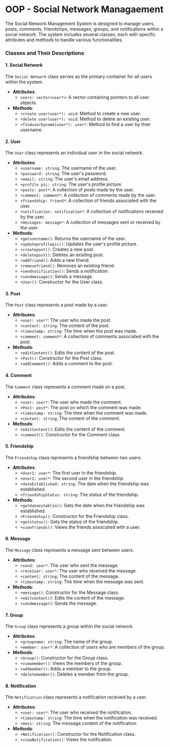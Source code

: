 # OOP - Social Network Managaement

The Social Network Management System is designed to manage users, posts, comments, friendships, messages, groups, and notifications within a social network. The system includes several classes, each with specific attributes and methods to handle various functionalities.

### Classes and Their Descriptions

#### 1. Social Network
The `Social Network` class serves as the primary container for all users within the system.
- **Attributes**:
  - `users: vector<user*>`: A vector containing pointers to all user objects.
- **Methods**:
  - `+create user(user*): void`: Method to create a new user.
  - `+delete user(user*): void`: Method to delete an existing user.
  - `+finduserbyname(user*): user*`: Method to find a user by their username.

#### 2. User
The `User` class represents an individual user in the social network.
- **Attributes**:
  - `+username: string`: The username of the user.
  - `+password: string`: The user's password.
  - `+email: string`: The user's email address.
  - `+profile pic: string`: The user's profile picture.
  - `+posts: post*`: A collection of posts made by the user.
  - `+comment: comment*`: A collection of comments made by the user.
  - `+friendship: friend*`: A collection of friends associated with the user.
  - `+notification: notification*`: A collection of notifications received by the user.
  - `+messages: message*`: A collection of messages sent or received by the user.
- **Methods**:
  - `+getusername()`: Returns the username of the user.
  - `+updateprofilepic()`: Updates the user's profile picture.
  - `+createpost()`: Creates a new post.
  - `+deletepost()`: Deletes an existing post.
  - `+addfriend()`: Adds a new friend.
  - `+removefriend()`: Removes an existing friend.
  - `+sendnotification()`: Sends a notification.
  - `+sendmessage()`: Sends a message.
  - `+User()`: Constructor for the User class.

#### 3. Post
The `Post` class represents a post made by a user.
- **Attributes**:
  - `+user: user*`: The user who made the post.
  - `+content: string`: The content of the post.
  - `+timestamp: string`: The time when the post was made.
  - `+comment: comment*`: A collection of comments associated with the post.
- **Methods**:
  - `+editContent()`: Edits the content of the post.
  - `+Post()`: Constructor for the Post class.
  - `+addComment()`: Adds a comment to the post.

#### 4. Comment
The `Comment` class represents a comment made on a post.
- **Attributes**:
  - `+user: user*`: The user who made the comment.
  - `+Post: post*`: The post on which the comment was made.
  - `+timestamp: string`: The time when the comment was made.
  - `+content: string`: The content of the comment.
- **Methods**:
  - `+editContent()`: Edits the content of the comment.
  - `+comment()`: Constructor for the Comment class.

#### 5. Friendship
The `Friendship` class represents a friendship between two users.
- **Attributes**:
  - `+User1: user*`: The first user in the friendship.
  - `+User2: user*`: The second user in the friendship.
  - `+dateEstablished: string`: The date when the friendship was established.
  - `+friendshipStatus: string`: The status of the friendship.
- **Methods**:
  - `+getdateestablin()`: Gets the date when the friendship was established.
  - `+Friendship()`: Constructor for the Friendship class.
  - `+getstatus()`: Gets the status of the friendship.
  - `+viewfriends()`: Views the friends associated with a user.

#### 6. Message
The `Message` class represents a message sent between users.
- **Attributes**:
  - `+send: user*`: The user who sent the message.
  - `+receiver: user*`: The user who received the message.
  - `+content: string`: The content of the message.
  - `+timestamp: string`: The time when the message was sent.
- **Methods**:
  - `+message()`: Constructor for the Message class.
  - `+editcontent()`: Edits the content of the message.
  - `+sendmessage()`: Sends the message.

#### 7. Group
The `Group` class represents a group within the social network.
- **Attributes**:
  - `+groupname: string`: The name of the group.
  - `+member: user*`: A collection of users who are members of the group.
- **Methods**:
  - `+Group()`: Constructor for the Group class.
  - `+viewmember()`: Views the members of the group.
  - `+addmember()`: Adds a member to the group.
  - `+deletemember()`: Deletes a member from the group.

#### 8. Notification
The `Notification` class represents a notification received by a user.
- **Attributes**:
  - `+user: user*`: The user who received the notification.
  - `+timestamp: string`: The time when the notification was received.
  - `+mess: string`: The message content of the notification.
- **Methods**:
  - `+Notification()`: Constructor for the Notification class.
  - `+viewNotification()`: Views the notification.
